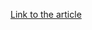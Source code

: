 [Link to the article](https://research.checkpoint.com/2024/9th-december-threat-intelligence-report/)
